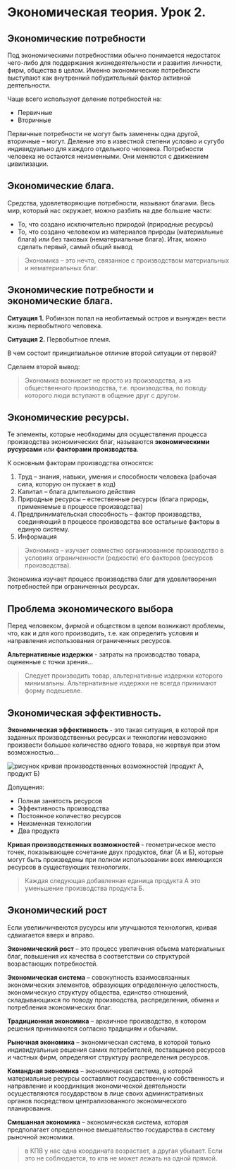 # Экономическая теория. Урок 2.
## Экономические потребности
Под экономическими потребностями обычно понимается недостаток чего-либо для поддержания жизнедеятельности и развития личности, фирм, общества в целом.
Именно экономические потребности выступают как внутренний побудительный фактор активной деятельности.

Чаще всего используют деление потребностей на:
*	Первичные
*	Вторичные

Первичные потребности не могут быть заменены одна другой, вторичные – могут.
Деление это в известной степени условно и сугубо индивидуально для каждого отдельного человека.
Потребности человека не остаются неизменными. Они меняются с движением цивилизации.

## Экономические блага.
Средства, удовлетворяющие потребности, называют благами.
Весь мир, который нас окружает, можно разбить на две большие части:
-	То, что создано исключительно природой (природные ресурсы)
-	То, что создано человеком из материалов природы (материальные блага) или без таковых (нематериальные блага).
Итак, можно сделать первый, самый общий вывод
> Экономика – это нечто, связанное с производством материальных и нематериальных благ.

## Экономические потребности и экономические блага.
**Ситуация 1.** Робинзон попал на необитаемый остров и вынужден вести жизнь первобытного человека.

**Ситуация 2.** Первобытное племя.

В чем состоит принципиальное отличие второй ситуации от первой?

Сделаем второй вывод:
> Экономика возникает не просто из производства, а из общественного производства, т.е. производства, по поводу которого люди вступают в общение друг с другом.



## Экономические ресурсы.
Те элементы, которые необходимы для осуществления процесса производства экономических благ, называются **экономическими русурсами** или **факторами производства**.

К основным факторам производства относятся:
1.	Труд – знания, навыки, умения и способности человека (рабочая сила, которую он пускает в ход)
2.	Капитал – блага длительного действия
3.	Природные ресурсы – естественные ресурсы (блага природы, применяемые в процессе производства)
4.	Предпринимательская способность – фактор производства, соединяющий в процессе производства все остальные факторы в единую систему.
5.	Информация

> Экономика – изучает совместно организованное производство в условиях ограниченности (редкости) его факторов (ресурсов производства).

Экономика изучает процесс производства благ для удовлетворения потребностей при ограниченных ресурсах.

## Проблема экономического выбора

Перед человеком, фирмой и обществом в целом возникают проблемы, что, как и для кого производить, т.е. как определить условия и направления использования ограниченных ресурсов.

**Альтернативные издержки** - затраты на производство товара, оцененные с точки зрения…

> Следует производить товар, альтернативные издержки которого минимальны.
Альтернативные издержки не всегда принимают форму подешевле.

## Экономическая эффективность.

**Экономическая эффективность** - это такая ситуация, в которой при заданных производственных ресурсах и технологии невозможно произвести большое количество одного товара, не жертвуя при этом возможностью...

![рисунок кривая производственных возможностей (продукт А, продукт Б)](https://user-images.githubusercontent.com/58629552/190065215-d3479037-6c12-499a-a617-7497984b04f9.png)

Допущения:
*	Полная занятость ресурсов
*	Эффективность производства
*	Постоянное количество ресурсов
*	Неизменная технологии
*	Два продукта

**Кривая производственных возможностей** - геометрическое место точек, показывающее сочетание двух продуктов, благ (А и Б), которые могут быть произведены при полном использовании всех имеющихся ресурсов в существующих технологиях.

> Каждая следующая добавленная единица продукта А это уменьшение производства продукта Б.

## Экономический рост
Если увелиичичвеются русурсы или улучшаются технология, кривая сдвиагается вверх и вправо.

**Экономический рост** – это процесс увеличения обьема материальных благ, повышения их качества в соответствии со структурой возрастающих потребностей.

**Экономическая система** – совокупность взаимосвязанных экономических элементов, образующих определенную целостность, экономическую структуру общества, единство отношений, складывающихся по поводу производства, распределения, обмена и потребления экономических благ.

**Традиционная экономика** – архаичное производство, в котором решения принимаются согласно традициям и обычаям.

**Рыночная экономика** – экономическая система, в которой только индивидуальные решения самих потребителей, поставщиков ресурсов и частных фирм, определяют структуру распределения ресурсов.

**Командная экономика** – экономическая система, в которой материальные ресурсы составляют государственную собственность и направление и координация экономической деятельности осуществляются государством в лице своих административных органов посредством централизованного экономического планирования.

**Смешанная экономика** – экономическая система, которая предполагает определенное вмешательство государства в систему рыночной экономики.

> в КПВ у нас одна координата возрастает, а другая убывает. Если это не соблюдается, то кпв не может лежать на одной прямой.


